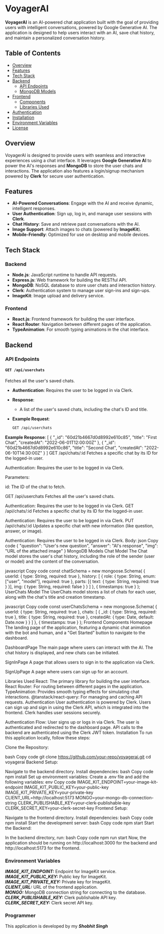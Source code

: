 # VoyagerAI

**VoyagerAI** is an AI-powered chat application built with the goal of providing users with intelligent conversations, powered by Google Generative AI. The application is designed to help users interact with an AI, save chat history, and maintain a personalized conversation history.

## Table of Contents
- [Overview](#overview)
- [Features](#features)
- [Tech Stack](#tech-stack)
- [Backend](#backend)
  - [API Endpoints](#api-endpoints)
  - [MongoDB Models](#mongodb-models)
- [Frontend](#frontend)
  - [Components](#components)
  - [Libraries Used](#libraries-used)
- [Authentication](#authentication)
- [Installation](#installation)
- [Environment Variables](#environment-variables)
- [License](#license)

## Overview

VoyagerAI is designed to provide users with seamless and interactive experiences using a chat interface. It leverages **Google Generative AI** to power the AI's responses and **MongoDB** to store the user chats and interactions. The application also features a login/signup mechanism powered by **Clerk** for secure user authentication.

## Features
- **AI-Powered Conversations**: Engage with the AI and receive dynamic, intelligent responses.
- **User Authentication**: Sign up, log in, and manage user sessions with **Clerk**.
- **Chat History**: Save and retrieve past conversations with the AI.
- **Image Support**: Attach images to chats (powered by **ImageKit**).
- **Mobile-Friendly**: Optimized for use on desktop and mobile devices.
  
## Tech Stack

### Backend
- **Node.js**: JavaScript runtime to handle API requests.
- **Express.js**: Web framework for building the RESTful API.
- **MongoDB**: NoSQL database to store user chats and interaction history.
- **Clerk**: Authentication system to manage user sign-ins and sign-ups.
- **ImageKit**: Image upload and delivery service.

### Frontend
- **React.js**: Frontend framework for building the user interface.
- **React Router**: Navigation between different pages of the application.
- **TypeAnimation**: For smooth typing animations in the chat interface.
  
## Backend

### API Endpoints

#### `GET /api/userchats`
Fetches all the user's saved chats.

- **Authentication**: Requires the user to be logged in via Clerk.
- **Response**: 
  - A list of the user's saved chats, including the chat's ID and title.
  
- **Example Request**:
  ```bash
  GET /api/userchats
**Example Response**:
[
  {
    "_id": "60d21b4667d0d8992e610c85",
    "title": "First Chat",
    "createdAt": "2022-06-01T12:00:00Z"
  },
  {
    "_id": "60d21b4667d0d8992e610c86",
    "title": "Second Chat",
    "createdAt": "2022-06-10T14:30:00Z"
  }
]
GET /api/chats/:id
Fetches a specific chat by its ID for the logged-in user.

Authentication: Requires the user to be logged in via Clerk.

Parameters:

id: The ID of the chat to fetch.

GET /api/userchats
Fetches all the user's saved chats.

Authentication: Requires the user to be logged in via Clerk.
GET /api/chats/:id
Fetches a specific chat by its ID for the logged-in user.

Authentication: Requires the user to be logged in via Clerk.
PUT /api/chats/:id
Updates a specific chat with new information (like question, answer, or image).

Authentication: Requires the user to be logged in via Clerk.
Body:
json
Copy code
{
  "question": "User's new question",
  "answer": "AI's response",
  "img": "URL of the attached image"
}
MongoDB Models
Chat Model
The Chat model stores the user's chat history, including the role of the sender (user or model) and the content of the conversation.

javascript
Copy code
const chatSchema = new mongoose.Schema(
  {
    userId: { type: String, required: true },
    history: [
      {
        role: { type: String, enum: ["user", "model"], required: true },
        parts: [{ text: { type: String, required: true } }],
        img: { type: String, required: false }
      }
    ]
  },
  { timestamps: true }
);
UserChats Model
The UserChats model stores a list of chats for each user, along with the chat's title and creation timestamp.

javascript
Copy code
const userChatsSchema = new mongoose.Schema(
  {
    userId: { type: String, required: true },
    chats: [
      {
        _id: { type: String, required: true },
        title: { type: String, required: true },
        createdAt: { type: Date, default: Date.now }
      }
    ]
  },
  { timestamps: true }
);
Frontend
Components
Homepage
The landing page of the application, featuring a dynamic chat animation with the bot and human, and a "Get Started" button to navigate to the dashboard.

DashboardPage
The main page where users can interact with the AI. The chat history is displayed, and new chats can be initiated.

SignInPage
A page that allows users to sign in to the application via Clerk.

SignUpPage
A page where users can sign up for an account.

Libraries Used
React: The primary library for building the user interface.
React Router: For routing between different pages in the application.
TypeAnimation: Provides smooth typing effects for simulating chat interactions.
@tanstack/react-query: For managing and caching API requests.
Authentication
User authentication is powered by Clerk. Users can sign up and sign in using the Clerk API, which is integrated into the frontend. Clerk handles user sessions securely.

Authentication Flow:
User signs up or logs in via Clerk.
The user is authenticated and redirected to the dashboard page.
API calls to the backend are authenticated using the Clerk JWT token.
Installation
To run this application locally, follow these steps:

Clone the Repository:

bash
Copy code
git clone https://github.com/your-repo/voyagerai.git
cd voyagerai
Backend Setup:

Navigate to the backend directory.
Install dependencies:
bash
Copy code
npm install
Set up environment variables: Create a .env file and add the following variables:
env
Copy code
IMAGE_KIT_ENDPOINT=your-image-kit-endpoint
IMAGE_KIT_PUBLIC_KEY=your-public-key
IMAGE_KIT_PRIVATE_KEY=your-private-key
CLIENT_URL=http://localhost:5173
MONGO=your-mongo-db-connection-string
CLERK_PUBLISHABLE_KEY=your-clerk-publishable-key
CLERK_SECRET_KEY=your-clerk-secret-key
Frontend Setup:

Navigate to the frontend directory.
Install dependencies:
bash
Copy code
npm install
Start the development server:
bash
Copy code
npm start
Start the Backend:

In the backend directory, run:
bash
Copy code
npm run start
Now, the application should be running on http://localhost:3000 for the backend and http://localhost:5173 for the frontend.

### Environment Variables
***IMAGE_KIT_ENDPOINT:*** Endpoint for ImageKit service. <br>
***IMAGE_KIT_PUBLIC_KEY:*** Public key for ImageKit. <br>
***IMAGE_KIT_PRIVATE_KEY:*** Private key for ImageKit. <br>
***CLIENT_URL:*** URL of the frontend application. <br>
***MONGO:*** MongoDB connection string for connecting to the database. <br>
***CLERK_PUBLISHABLE_KEY:*** Clerk publishable API key. <br>
***CLERK_SECRET_KEY:*** Clerk secret API key. <br>

### Programmer
This application is developed by my ***Shobhit Singh***
